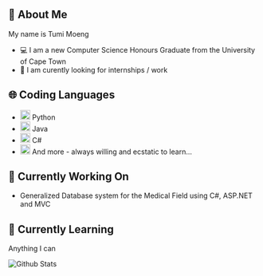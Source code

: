 ## 🔮 About Me
My name is Tumi Moeng
- 💻 I am a new Computer Science Honours Graduate from the University of Cape Town
- 🔧 I am curently looking for internships / work

## 🌐 Coding Languages
- <img src=https://img.icons8.com/dusk/2x/python.png width="20" height="20"> Python
- <img src=https://img.icons8.com/dusk/2x/java-coffee-cup-logo.png width="20" height="20"> Java
- <img src=https://img.icons8.com/color/2x/c-sharp-logo.png width="20" height="20"> C#
- <img src=https://img.icons8.com/dusk/2x/learn-more.png width="20" height="20"> And more - always willing and ecstatic to learn...

## 🔭 Currently Working On
- Generalized Database system for the Medical Field using C#, ASP.NET and MVC

## 🌱 Currently Learning
Anything I can

![Github Stats](https://github-readme-stats.vercel.app/api?username=DarkPr0digy&count_private=true&show_icons=true&include_all_commits=true&hide=issues&theme=graywhite)
<!--
**DarkPr0digy/DarkPr0digy** is a ✨ _special_ ✨ repository because its `README.md` (this file) appears on your GitHub profile.

Here are some ideas to get you started:

- 🔭 I’m currently working on ...
- 🌱 I’m currently learning ...
- 👯 I’m looking to collaborate on ...
- 🤔 I’m looking for help with ...
- 💬 Ask me about ...
- 📫 How to reach me: ...
- 😄 Pronouns: ...
- ⚡ Fun fact: ...
-->

